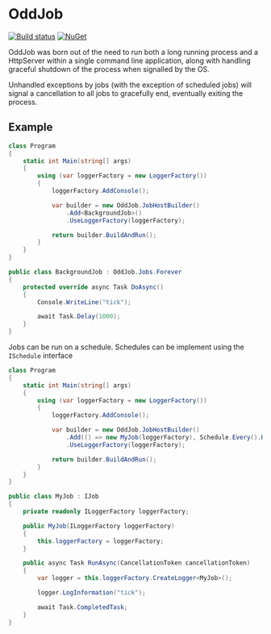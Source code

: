 # OddJob

[![Build status](https://ci.appveyor.com/api/projects/status/k6vu2qps4akst6cj/branch/master?svg=true)](https://ci.appveyor.com/project/lukesmith/oddjob/branch/master)
[![NuGet](http://img.shields.io/nuget/v/OddJob.svg)](https://www.nuget.org/packages/OddJob/)

OddJob was born out of the need to run both a long running process and a HttpServer within a single command line application,
along with handling graceful shutdown of the process when signalled by the OS.

Unhandled exceptions by jobs (with the exception of scheduled jobs) will signal a cancellation to all jobs to gracefully end, eventually exiting the process.

## Example

```csharp
class Program
{
    static int Main(string[] args)
    {
        using (var loggerFactory = new LoggerFactory())
        {
            loggerFactory.AddConsole();

            var builder = new OddJob.JobHostBuilder()
                .Add<BackgroundJob>()
                .UseLoggerFactory(loggerFactory);

            return builder.BuildAndRun();
        }
    }
}

public class BackgroundJob : OddJob.Jobs.Forever
{
    protected override async Task DoAsync()
    {
        Console.WriteLine("tick");

        await Task.Delay(1000);
    }
}
```

Jobs can be run on a schedule. Schedules can be implement using the `ISchedule` interface

```csharp
class Program
{
    static int Main(string[] args)
    {
        using (var loggerFactory = new LoggerFactory())
        {
            loggerFactory.AddConsole();

            var builder = new OddJob.JobHostBuilder()
                .Add(() => new MyJob(loggerFactory), Schedule.Every().Hour())
                .UseLoggerFactory(loggerFactory);

            return builder.BuildAndRun();
        }
    }
}

public class MyJob : IJob
{
    private readonly ILoggerFactory loggerFactory;

    public MyJob(ILoggerFactory loggerFactory)
    {
        this.loggerFactory = loggerFactory;
    }

    public async Task RunAsync(CancellationToken cancellationToken)
    {
        var logger = this.loggerFactory.CreateLogger<MyJob>();

        logger.LogInformation("tick");

        await Task.CompletedTask;
    }
}
```
